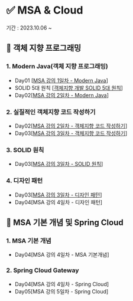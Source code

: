 # ✅ MSA & Cloud

기간 : 2023.10.06 ~

## 🌟 객체 지향 프로그래밍

### 1. Modern Java(객체 지향 프로그래밍)

* Day01 [[MSA 강의 1일차 - Modern Java](https://velog.io/@hyensukim/MSA-%EA%B0%95%EC%9D%98-1%EC%9D%BC%EC%B0%A8-Modern-Java "1일차 링크")]
* SOLID 5대 원칙 [[객체지향 개발 SOLID 5대 원칙](https://velog.io/@hyensukim/%EA%B0%9D%EC%B2%B4%EC%A7%80%ED%96%A5-%EA%B0%9C%EB%B0%9C-SOLID-5%EB%8C%80-%EC%9B%90%EC%B9%99 "1일차 추가 공부")]
* Day02[[MSA 강의 2일차 - Modern Java](https://velog.io/@hyensukim/MSA-2%EC%9D%BC%EC%B0%A8-Chap01.-Modern-Java)]

### 2. 실질적인 객체지향 코드 작성하기

- Day02[[MSA 강의 2일차 - 객체지향 코드 작성하기](https://velog.io/@hyensukim/MSA-2%EC%9D%BC%EC%B0%A8-Chap02.-%EC%8B%A4%EC%A7%88%EC%A0%81%EC%9D%B8-%EA%B0%9D%EC%B2%B4%EC%A7%80%ED%96%A5-%EC%BD%94%EB%93%9C-%EC%9E%91%EC%84%B1%ED%95%98%EA%B8%B0)]
- Day03[[MSA 강의 3일차 - 객체지향 코드 작성하기](https://velog.io/@hyensukim/MSA-3%EC%9D%BC%EC%B0%A8-Chap02.-%EA%B0%9D%EC%B2%B4%EC%A7%80%ED%96%A5%EC%A0%81-%EC%BD%94%EB%93%9C-%EC%9E%91%EC%84%B1%ED%95%98%EA%B8%B0)]

### 3. SOLID 원칙

- Day03[[MSA 강의 3일차 - SOLID 원칙](https://velog.io/@hyensukim/MSA-3%EC%9D%BC%EC%B0%A8-Chap03.-SOLID-%EC%9B%90%EC%B9%99)]

### 4. 디자인 패턴

- Day03[[MSA 강의 3일차 - 디자인 패턴](https://velog.io/@hyensukim/MSA-3%EC%9D%BC%EC%B0%A8-Chap04.-%EB%94%94%EC%9E%90%EC%9D%B8-%ED%8C%A8%ED%84%B4)]
- Day04[MSA 강의 4일차 - 디자인 패턴]

## 🌟 MSA 기본 개념 및 Spring Cloud

### 1. MSA 기본 개념

- Day04[MSA 강의 4일차 - MSA 기본개념]

### 2. Spring Cloud Gateway

- Day04[MSA 강의 4일차 - Spring Cloud]
- Day05[MSA 강의 5일차 - Spring Cloud]
